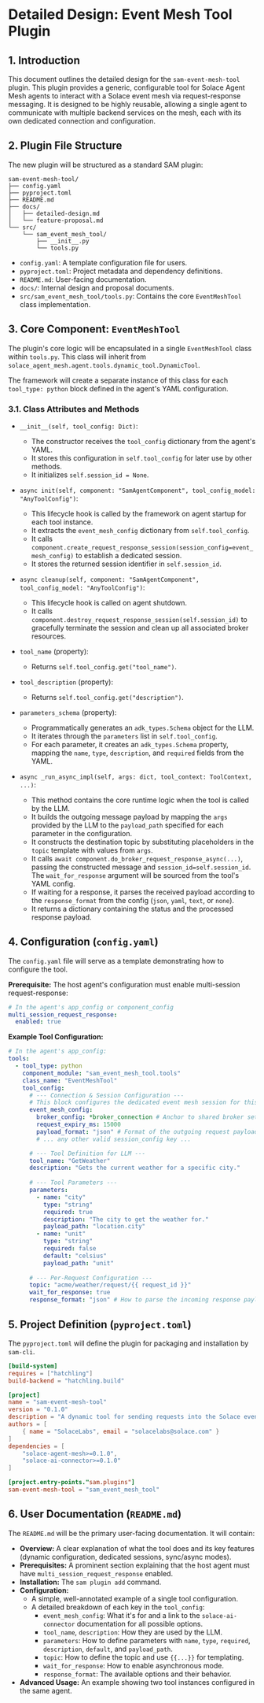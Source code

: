 # Detailed Design: Event Mesh Tool Plugin

## 1. Introduction

This document outlines the detailed design for the `sam-event-mesh-tool` plugin. This plugin provides a generic, configurable tool for Solace Agent Mesh agents to interact with a Solace event mesh via request-response messaging. It is designed to be highly reusable, allowing a single agent to communicate with multiple backend services on the mesh, each with its own dedicated connection and configuration.

## 2. Plugin File Structure

The new plugin will be structured as a standard SAM plugin:

```
sam-event-mesh-tool/
├── config.yaml
├── pyproject.toml
├── README.md
├── docs/
│   ├── detailed-design.md
│   └── feature-proposal.md
└── src/
    └── sam_event_mesh_tool/
        ├── __init__.py
        └── tools.py
```

-   `config.yaml`: A template configuration file for users.
-   `pyproject.toml`: Project metadata and dependency definitions.
-   `README.md`: User-facing documentation.
-   `docs/`: Internal design and proposal documents.
-   `src/sam_event_mesh_tool/tools.py`: Contains the core `EventMeshTool` class implementation.

## 3. Core Component: `EventMeshTool`

The plugin's core logic will be encapsulated in a single `EventMeshTool` class within `tools.py`. This class will inherit from `solace_agent_mesh.agent.tools.dynamic_tool.DynamicTool`.

The framework will create a separate instance of this class for each `tool_type: python` block defined in the agent's YAML configuration.

### 3.1. Class Attributes and Methods

-   `__init__(self, tool_config: Dict)`:
    -   The constructor receives the `tool_config` dictionary from the agent's YAML.
    -   It stores this configuration in `self.tool_config` for later use by other methods.
    -   It initializes `self.session_id = None`.

-   `async init(self, component: "SamAgentComponent", tool_config_model: "AnyToolConfig")`:
    -   This lifecycle hook is called by the framework on agent startup for each tool instance.
    -   It extracts the `event_mesh_config` dictionary from `self.tool_config`.
    -   It calls `component.create_request_response_session(session_config=event_mesh_config)` to establish a dedicated session.
    -   It stores the returned session identifier in `self.session_id`.

-   `async cleanup(self, component: "SamAgentComponent", tool_config_model: "AnyToolConfig")`:
    -   This lifecycle hook is called on agent shutdown.
    -   It calls `component.destroy_request_response_session(self.session_id)` to gracefully terminate the session and clean up all associated broker resources.

-   `tool_name` (property):
    -   Returns `self.tool_config.get("tool_name")`.

-   `tool_description` (property):
    -   Returns `self.tool_config.get("description")`.

-   `parameters_schema` (property):
    -   Programmatically generates an `adk_types.Schema` object for the LLM.
    -   It iterates through the `parameters` list in `self.tool_config`.
    -   For each parameter, it creates an `adk_types.Schema` property, mapping the `name`, `type`, `description`, and `required` fields from the YAML.

-   `async _run_async_impl(self, args: dict, tool_context: ToolContext, ...)`:
    -   This method contains the core runtime logic when the tool is called by the LLM.
    -   It builds the outgoing message payload by mapping the `args` provided by the LLM to the `payload_path` specified for each parameter in the configuration.
    -   It constructs the destination topic by substituting placeholders in the `topic` template with values from `args`.
    -   It calls `await component.do_broker_request_response_async(...)`, passing the constructed message and `session_id=self.session_id`. The `wait_for_response` argument will be sourced from the tool's YAML config.
    -   If waiting for a response, it parses the received payload according to the `response_format` from the config (`json`, `yaml`, `text`, or `none`).
    -   It returns a dictionary containing the status and the processed response payload.

## 4. Configuration (`config.yaml`)

The `config.yaml` file will serve as a template demonstrating how to configure the tool.

**Prerequisite:** The host agent's configuration must enable multi-session request-response:

```yaml
# In the agent's app_config or component_config
multi_session_request_response:
  enabled: true
```

**Example Tool Configuration:**

```yaml
# In the agent's app_config:
tools:
  - tool_type: python
    component_module: "sam_event_mesh_tool.tools"
    class_name: "EventMeshTool"
    tool_config:
      # --- Connection & Session Configuration ---
      # This block configures the dedicated event mesh session for this tool.
      event_mesh_config:
        broker_config: *broker_connection # Anchor to shared broker settings
        request_expiry_ms: 15000
        payload_format: "json" # Format of the outgoing request payload
        # ... any other valid session_config key ...

      # --- Tool Definition for LLM ---
      tool_name: "GetWeather"
      description: "Gets the current weather for a specific city."
      
      # --- Tool Parameters ---
      parameters:
        - name: "city"
          type: "string"
          required: true
          description: "The city to get the weather for."
          payload_path: "location.city"
        - name: "unit"
          type: "string"
          required: false
          default: "celsius"
          payload_path: "unit"
      
      # --- Per-Request Configuration ---
      topic: "acme/weather/request/{{ request_id }}"
      wait_for_response: true
      response_format: "json" # How to parse the incoming response payload
```

## 5. Project Definition (`pyproject.toml`)

The `pyproject.toml` will define the plugin for packaging and installation by `sam-cli`.

```toml
[build-system]
requires = ["hatchling"]
build-backend = "hatchling.build"

[project]
name = "sam-event-mesh-tool"
version = "0.1.0"
description = "A dynamic tool for sending requests into the Solace event mesh."
authors = [
    { name = "SolaceLabs", email = "solacelabs@solace.com" }
]
dependencies = [
    "solace-agent-mesh>=0.1.0",
    "solace-ai-connector>=0.1.0"
]

[project.entry-points."sam.plugins"]
sam-event-mesh-tool = "sam_event_mesh_tool"
```

## 6. User Documentation (`README.md`)

The `README.md` will be the primary user-facing documentation. It will contain:

-   **Overview:** A clear explanation of what the tool does and its key features (dynamic configuration, dedicated sessions, sync/async modes).
-   **Prerequisites:** A prominent section explaining that the host agent must have `multi_session_request_response` enabled.
-   **Installation:** The `sam plugin add` command.
-   **Configuration:**
    -   A simple, well-annotated example of a single tool configuration.
    -   A detailed breakdown of each key in the `tool_config`:
        -   `event_mesh_config`: What it's for and a link to the `solace-ai-connector` documentation for all possible options.
        -   `tool_name`, `description`: How they are used by the LLM.
        -   `parameters`: How to define parameters with `name`, `type`, `required`, `description`, `default`, and `payload_path`.
        -   `topic`: How to define the topic and use `{{...}}` for templating.
        -   `wait_for_response`: How to enable asynchronous mode.
        -   `response_format`: The available options and their behavior.
-   **Advanced Usage:** An example showing two tool instances configured in the same agent.
